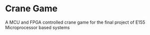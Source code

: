 # Crane Game
A MCU and FPGA controlled crane game for the final project of E155 Microprocessor based systems
